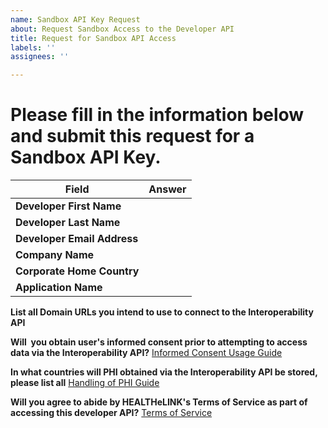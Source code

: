 ```yaml
---
name: Sandbox API Key Request
about: Request Sandbox Access to the Developer API
title: Request for Sandbox API Access
labels: ''
assignees: ''

---
```


# Please fill in the information below and submit this request for a Sandbox API Key.

Field           | Answer
------------ | -------------
**Developer First Name**  | 
**Developer Last Name**  | 
**Developer Email Address**  | 
**Company Name**       |       
**Corporate Home Country**   | 
**Application Name**    |        

   
**List all Domain URLs you intend to use to connect to the Interoperability API**


**Will  you obtain user's informed consent prior to attempting to access data via the Interoperability API?**  [Informed Consent Usage Guide ](http://github.com)


**In what countries will PHI obtained via the Interoperability API be stored, please list all**  [Handling of PHI Guide ](http://github.com)


**Will you agree to abide by HEALTHeLINK's Terms of Service as part of accessing this developer API?**  [Terms of Service ](http://github.com)
